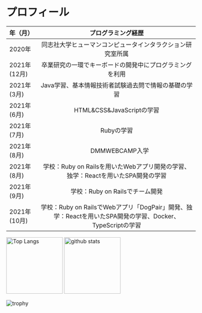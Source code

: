 # プロフィール

| 年（月） | プログラミング経歴 | 
| :--- | :---: | 
| 2020年 | 同志社大学ヒューマンコンピュータインタラクション研究室所属 |
| 2021年(12月) | 卒業研究の一環でキーボードの開発中にプログラミングを利用 |
| 2021年(3月) | Java学習、基本情報技術者試験過去問で情報の基礎の学習 |
| 2021年(6月) | HTML&CSS&JavaScriptの学習 |
| 2021年(7月) | Rubyの学習 |
| 2021年(8月) |　DMMWEBCAMP入学  |
| 2021年(8月) |  学校：Ruby on Railsを用いたWebアプリ開発の学習、独学：Reactを用いたSPA開発の学習 |
| 2021年(9月) | 学校：Ruby on Railsでチーム開発 |
| 2021年(10月) | 学校：Ruby on RailsでWebアプリ「DogPair」開発、独学：Reactを用いたSPA開発の学習、Docker、TypeScriptの学習 |

<p align="left"> 
  <img alt="Top Langs" height="150px" src="https://github-readme-stats.vercel.app/api/top-langs/?username=nijimajohn&layout=compact&show_icons=true&theme=cobalt" />
  <img alt="github stats" height="150px" src="https://github-readme-stats.vercel.app/api?username=nijimajohn&theme=cobalt&show_icons=ture" />
</p>

![trophy](https://github-profile-trophy.vercel.app/?username=nijimajohn&theme=cobalt)
